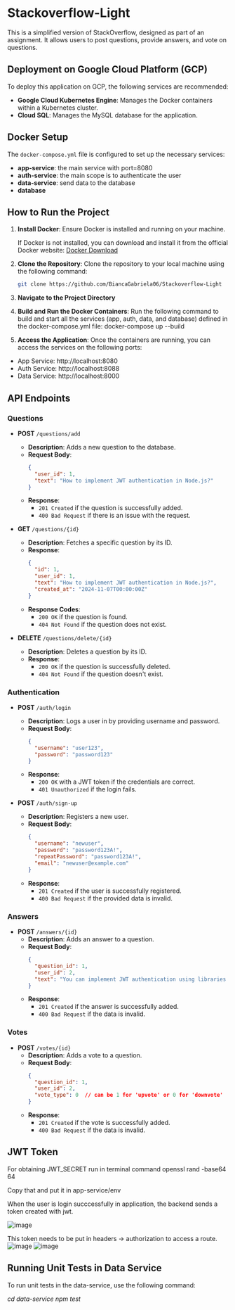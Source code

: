 # Stackoverflow-Light

This is a simplified version of StackOverflow, designed as part of an assignment. It allows users to post questions, provide answers, and vote on questions.

## Deployment on Google Cloud Platform (GCP)

To deploy this application on GCP, the following services are recommended:

- **Google Cloud Kubernetes Engine**: Manages the Docker containers within a Kubernetes cluster.
- **Cloud SQL**: Manages the MySQL database for the application.

## Docker Setup

The `docker-compose.yml` file is configured to set up the necessary services:

- **app-service**: the main service with port=8080
- **auth-service**: the main scope is to authenticate the user
- **data-service**: send data to the database
- **database**

## How to Run the Project

1. **Install Docker**: Ensure Docker is installed and running on your machine.
   
   If Docker is not installed, you can download and install it from the official Docker website: [Docker Download](https://www.docker.com/get-started)

2. **Clone the Repository**: Clone the repository to your local machine using the following command:
   ```bash
   git clone https://github.com/BiancaGabriela06/Stackoverflow-Light

3. **Navigate to the Project Directory**

4. **Build and Run the Docker Containers**:  Run the following command to build and start all the services (app, auth, data, and database) defined in the docker-compose.yml file:
   docker-compose up --build

5. **Access the Application**: Once the containers are running, you can access the services on the following ports:

- App Service: http://localhost:8080
- Auth Service: http://localhost:8088
- Data Service: http://localhost:8000

## API Endpoints

### Questions

- **POST** `/questions/add`
  - **Description**: Adds a new question to the database.
  - **Request Body**:
    ```json
    {
      "user_id": 1,
      "text": "How to implement JWT authentication in Node.js?"
    }
    ```
  - **Response**:
    - `201 Created` if the question is successfully added.
    - `400 Bad Request` if there is an issue with the request.

- **GET** `/questions/{id}`
  - **Description**: Fetches a specific question by its ID.
  - **Response**:
    ```json
    {
      "id": 1,
      "user_id": 1,
      "text": "How to implement JWT authentication in Node.js?",
      "created_at": "2024-11-07T00:00:00Z"
    }
    ```
  - **Response Codes**:
    - `200 OK` if the question is found.
    - `404 Not Found` if the question does not exist.

- **DELETE** `/questions/delete/{id}`
  - **Description**: Deletes a question by its ID.
  - **Response**:
    - `200 OK` if the question is successfully deleted.
    - `404 Not Found` if the question doesn't exist.

### Authentication

- **POST** `/auth/login`
  - **Description**: Logs a user in by providing username and password.
  - **Request Body**:
    ```json
    {
      "username": "user123",
      "password": "password123"
    }
    ```
  - **Response**:
    - `200 OK` with a JWT token if the credentials are correct.
    - `401 Unauthorized` if the login fails.

- **POST** `/auth/sign-up`
  - **Description**: Registers a new user.
  - **Request Body**:
    ```json
    {
      "username": "newuser",
      "password": "password123A!",
      "repeatPassword": "password123A!", 
      "email": "newuser@example.com"
    }
    ```
  - **Response**:
    - `201 Created` if the user is successfully registered.
    - `400 Bad Request` if the provided data is invalid.

### Answers

- **POST** `/answers/{id}`
  - **Description**: Adds an answer to a question.
  - **Request Body**:
    ```json
    {
      "question_id": 1,
      "user_id": 2,
      "text": "You can implement JWT authentication using libraries like jsonwebtoken in Node.js."
    }
    ```
  - **Response**:
    - `201 Created` if the answer is successfully added.
    - `400 Bad Request` if the data is invalid.

### Votes

- **POST** `/votes/{id}`
  - **Description**: Adds a vote to a question.
  - **Request Body**:
    ```json
    {
      "question_id": 1,
      "user_id": 2,
      "vote_type": 0  // can be 1 for 'upvote' or 0 for 'downvote'
    }
    ```
  - **Response**:
    - `201 Created` if the vote is successfully added.
    - `400 Bad Request` if the data is invalid.


## JWT Token
For obtaining JWT_SECRET run in terminal command
 openssl rand -base64 64

Copy that and put it in app-service/env

When the user is login succcessfully in application, the backend sends a token created with jwt.

![image](https://github.com/user-attachments/assets/2b965b32-3a1b-4090-82bf-0672a2ff7ffd)

This token needs to be put in headers -> authorization to access a route.
![image](https://github.com/user-attachments/assets/8e69da0f-46b5-43aa-ac6d-b1939ade3885)
![image](https://github.com/user-attachments/assets/330bd1a6-de92-46c0-b6d9-7c87077e6f7d)

## Running Unit Tests in Data Service
To run unit tests in the data-service, use the following command: 

*cd data-service*
*npm test*






